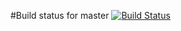 #Build status for master
[![Build Status](https://travis-ci.com/dds-utn/2016-jm-group-04.svg?token=DLwEqVPxCMz6yPzHWfAd&branch=master)](https://travis-ci.com/dds-utn/2016-jm-group-04)
